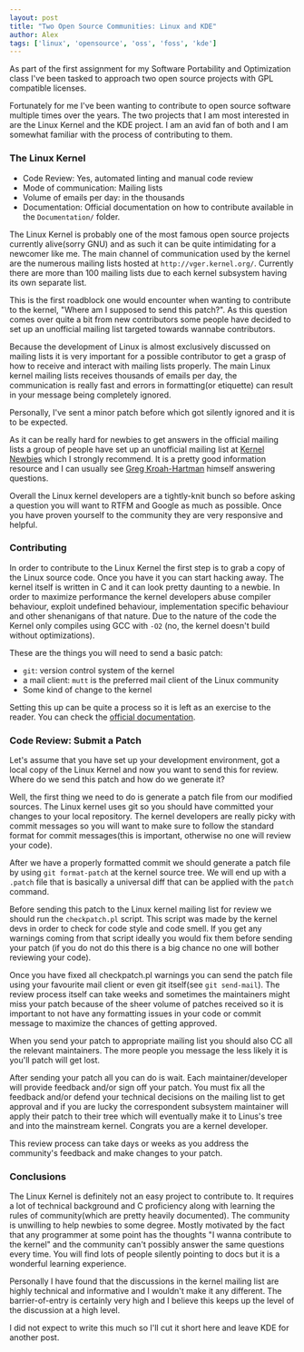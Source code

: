 ```yaml
---
layout: post
title: "Two Open Source Communities: Linux and KDE"
author: Alex
tags: ['linux', 'opensource', 'oss', 'foss', 'kde']
---
```

As part of the first assignment for my Software Portability and Optimization class
I've been tasked to approach two open source projects with GPL compatible licenses.

Fortunately for me I've been wanting to contribute to open source software multiple times over the years.
The two projects that I am most interested in are the Linux Kernel and the KDE project. I am an avid
fan of both and I am somewhat familiar with the process of contributing to them.

### The Linux Kernel

- Code Review: Yes, automated linting and manual code review
- Mode of communication: Mailing lists
- Volume of emails per day: in the thousands
- Documentation: Official documentation on how to contribute available in the `Documentation/` folder.

The Linux Kernel is probably one of the most famous open source projects currently alive(sorry GNU) and as such
it can be quite intimidating for a newcomer like me. The main channel of communication used by the kernel are the
numerous mailing lists hosted at `http://vger.kernel.org/`. Currently there are more than 100 mailing lists due to
each kernel subsystem having its own separate list.

This is the first roadblock one would encounter when wanting to contribute to the kernel,
"Where am I supposed to send this patch?". As this question comes over quite a bit from new
contributors some people have decided to set up an unofficial mailing list targeted towards wannabe
contributors.

Because the development of Linux is almost exclusively discussed on mailing lists it is very important
for a possible contributor to get a grasp of how to receive and interact with mailing lists properly.
The main Linux kernel mailing lists receives thousands of emails per day, the communication is really
fast and errors in formatting(or etiquette) can result in your message being completely ignored.

Personally, I've sent a minor patch before which got silently ignored and it is to be expected.

As it can be really hard for newbies to get answers in the official mailing lists a group of people
have set up an unofficial mailing list at [Kernel Newbies](https://kernelnewbies.org/)
which I strongly recommend. It is a pretty good information resource and I can usually see
[Greg Kroah-Hartman](https://en.wikipedia.org/wiki/Greg_Kroah-Hartman) himself answering questions.

Overall the Linux kernel developers are a tightly-knit bunch so before asking a question you will want
to RTFM and Google as much as possible. Once you have proven yourself to the community they are very
responsive and helpful.

### Contributing

In order to contribute to the Linux Kernel the first step is to grab a copy of the Linux source code.
Once you have it you can start hacking away. The kernel itself is written in C and it can look pretty
daunting to a newbie. In order to maximize performance the kernel developers abuse compiler behaviour,
exploit undefined behaviour, implementation specific behaviour and other shenanigans of that nature.
Due to the nature of the code the Kernel only compiles using GCC with `-O2` (no, the kernel doesn't
build without optimizations). 

These are the things you will need to send a basic patch:

- `git`: version control system of the kernel
- a mail client: `mutt` is the preferred mail client of the Linux community
- Some kind of change to the kernel

Setting this up can be quite a process so it is left as an exercise to the reader. You can check the
[official documentation](https://www.kernel.org/doc/html/v4.17/process/submitting-patches.html).

### Code Review: Submit a Patch

Let's assume that you have set up your development environment, got a local copy of the Linux Kernel
and now you want to send this for review. Where do we send this patch and how do we generate it?

Well, the first thing we need to do is generate a patch file from our modified sources. The Linux 
kernel uses git so you should have committed your changes to your local repository. The kernel developers
are really picky with commit messages so you will want to make sure to follow the standard format for
commit messages(this is important, otherwise no one will review your code). 

After we have a properly formatted commit we should generate a patch file by using `git format-patch`
at the kernel source tree. We will end up with a `.patch` file that is basically a universal diff
that can be applied with the `patch` command.

Before sending this patch to the Linux kernel mailing list for review we should run the `checkpatch.pl`
script. This script was made by the kernel devs in order to check for code style and code smell. If 
you get any warnings coming from that script ideally you would fix them before sending your patch
(if you do not do this there is a big chance no one will bother reviewing your code).

Once you have fixed all checkpatch.pl warnings you can send the patch file using your favourite mail
client or even git itself(see `git send-mail`). The review process itself can take weeks and sometimes
the maintainers might miss your patch because of the sheer volume of patches received so it is
important to not have any formatting issues in your code or commit message to maximize the chances of
 getting approved.

When you send your patch to appropriate mailing list you should also CC all the relevant maintainers.
The more people you message the less likely it is you'll patch will get lost.

After sending your patch all you can do is wait. Each maintainer/developer will provide feedback and/or
sign off your patch. You must fix all the feedback and/or defend your technical decisions on the mailing list
to get approval and if you are lucky the correspondent subsystem maintainer will apply their patch to
their tree which will eventually make it to Linus's tree and into the mainstream kernel. Congrats you
are a kernel developer.

This review process can take days or weeks as you address the community's feedback and make changes to your patch.

### Conclusions

The Linux Kernel is definitely not an easy project to contribute to. It requires a lot of technical
background and C proficiency along with learning the rules of community(which are pretty heavily
documented). The community is unwilling to help newbies to some degree. Mostly motivated by the fact
that any programmer at some point has the thoughts "I wanna contribute to the kernel" and the community
can't possibly answer the same questions every time. You will find lots of people silently pointing to
docs but it is a wonderful learning experience.

Personally I have found that the discussions in the kernel mailing list are highly technical and informative
and I wouldn't make it any different. The barrier-of-entry is certainly very high and I believe this keeps
up the level of the discussion at a high level.

I did not expect to write this much so I'll cut it short here and leave KDE for another post.
